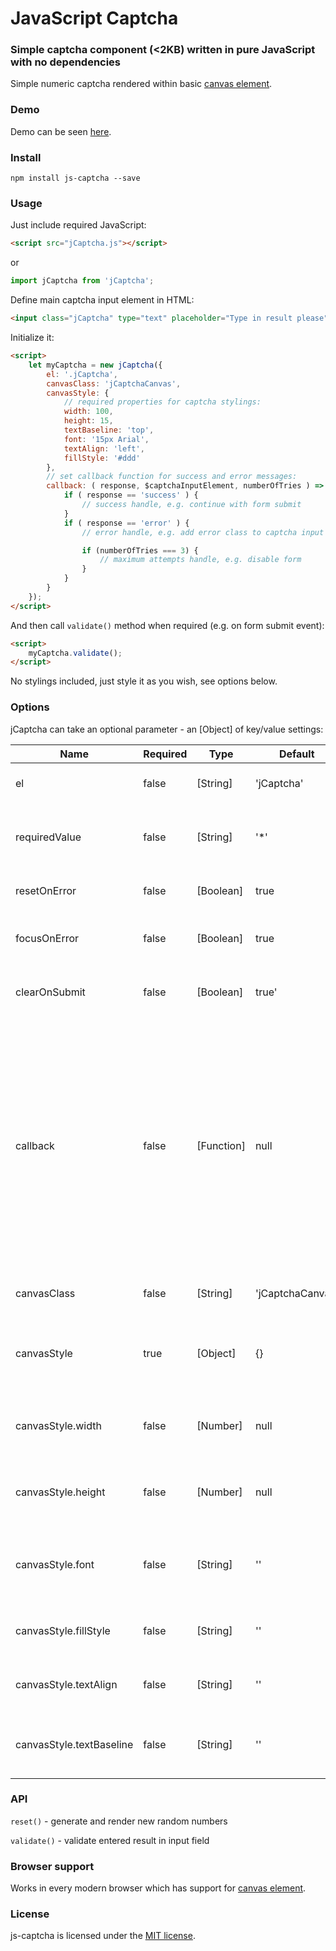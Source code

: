 # JavaScript Captcha #
### Simple captcha component (<2KB) written in pure JavaScript with no dependencies ###

Simple numeric captcha rendered within basic [canvas element](https://developer.mozilla.org/en-US/docs/Web/HTML/Element/canvas).

### Demo ###

Demo can be seen [here](robiveli.github.io/js-captcha/).

### Install ###

```console
npm install js-captcha --save
```

### Usage ###

Just include required JavaScript:
```html
<script src="jCaptcha.js"></script>
```
or
```js
import jCaptcha from 'jCaptcha';
```
Define main captcha input element in HTML:
```html
<input class="jCaptcha" type="text" placeholder="Type in result please">
```

Initialize it:
```html
<script>
    let myCaptcha = new jCaptcha({
        el: '.jCaptcha',
        canvasClass: 'jCaptchaCanvas',
        canvasStyle: {
            // required properties for captcha stylings:
            width: 100,
            height: 15,
            textBaseline: 'top',
            font: '15px Arial',
            textAlign: 'left',
            fillStyle: '#ddd'
        },
        // set callback function for success and error messages:
        callback: ( response, $captchaInputElement, numberOfTries ) => {
            if ( response == 'success' ) {
                // success handle, e.g. continue with form submit
            }
            if ( response == 'error' ) {
                // error handle, e.g. add error class to captcha input

                if (numberOfTries === 3) {
                    // maximum attempts handle, e.g. disable form
                }
            }
        }
    });
</script>
```

And then call `validate()` method when required (e.g. on form submit event):
```html
<script>
    myCaptcha.validate();
</script>
```

No stylings included, just style it as you wish, see options below.

### Options ###

jCaptcha can take an optional parameter - an [Object] of key/value settings:

 Name                | Required | Type          | Default     | Description |
| ---                | ---      | ---           | ---         | ---         |
| el                 | false     | [String]      | 'jCaptcha'  | CSS class for input element |
| requiredValue      | false    | [String]      | '*'         | Render new random numbers on error validate |
| resetOnError      | false    | [Boolean]      | true         | Mandatory field indicator |
| focusOnError      | false    | [Boolean]      | true         | Focus input field on error validate |
| clearOnSubmit     | false    | [Boolean]      | true'         | Clear input value on every validate |
| callback          | false    | [Function]     | null         | As invoked function these useful arguments are returned: response (type: *String*, value: *'success'* or *'error'*), captcha (type: *Element*) and number of tries (type: *Number*) |
| canvasClass       | false    | [String]      | 'jCaptchaCanvas'         | CSS class of canvas captcha
| canvasStyle      | true    | [Object]      | {}         | Canvas stylings object, required for canvas appearance |
| canvasStyle.width      | false    | [Number]      | null         | Width of canvas captcha element (in px) |
| canvasStyle.height      | false    | [Number]      | null         | Height of canvas captcha element (in px) |
| canvasStyle.font      | false    | [String]      | ''         | Font size and font family of canvas captcha element |
| canvasStyle.fillStyle      | false    | [String]      | ''         | Text color of canvas captcha element |
| canvasStyle.textAlign      | false    | [String]      | ''         | Text align of canvas captcha element |
| canvasStyle.textBaseline      | false    | [String]      | ''         | Text baseline of canvas captcha element |


### API ###

`reset()` - generate and render new random numbers

`validate()` - validate entered result in input field


### Browser support ###

Works in every modern browser which has support for [canvas element](http://caniuse.com/#feat=canvas-text).

### License  ###

js-captcha is licensed under the [MIT license](http://opensource.org/licenses/MIT).
